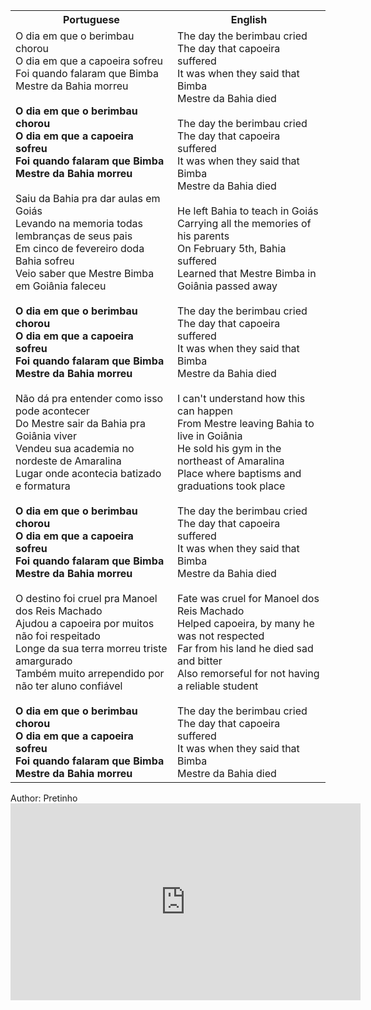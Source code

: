 <table class="capoeira-table">
    <tr class="header-row">
        <th>Portuguese</th>
        <th>English</th>
    </tr>
    <tr>
        <td>O dia em que o berimbau chorou<br>O dia em que a capoeira sofreu<br>Foi quando falaram que Bimba<br>Mestre da Bahia morreu<br><br><strong>O dia em que o berimbau chorou<br>O dia em que a capoeira sofreu<br>Foi quando falaram que Bimba<br>Mestre da Bahia morreu</strong><br><br>Saiu da Bahia pra dar aulas em Goiás<br>Levando na memoria todas lembranças de seus pais<br>Em cinco de fevereiro doda Bahia sofreu<br>Veio saber que Mestre Bimba em Goiânia faleceu<br><br><strong>O dia em que o berimbau chorou<br>O dia em que a capoeira sofreu<br>Foi quando falaram que Bimba<br>Mestre da Bahia morreu</strong><br><br>Não dá pra entender como isso pode acontecer<br>Do Mestre sair da Bahia pra Goiânia viver<br>Vendeu sua academia no nordeste de Amaralina<br>Lugar onde acontecia batizado e formatura<br><br><strong>O dia em que o berimbau chorou<br>O dia em que a capoeira sofreu<br>Foi quando falaram que Bimba<br>Mestre da Bahia morreu</strong><br><br>O destino foi cruel pra Manoel dos Reis Machado<br>Ajudou a capoeira por muitos não foi respeitado<br>Longe da sua terra morreu triste amargurado<br>Também muito arrependido por não ter aluno confiável<br><br><strong>O dia em que o berimbau chorou<br>O dia em que a capoeira sofreu<br>Foi quando falaram que Bimba<br>Mestre da Bahia morreu</strong></td>
        <td>The day the berimbau cried<br>The day that capoeira suffered<br>It was when they said that Bimba<br>Mestre da Bahia died<br><br>The day the berimbau cried<br>The day that capoeira suffered<br>It was when they said that Bimba<br>Mestre da Bahia died<br><br>He left Bahia to teach in Goiás<br>Carrying all the memories of his parents<br>On February 5th, Bahia suffered<br>Learned that Mestre Bimba in Goiânia passed away<br><br>The day the berimbau cried<br>The day that capoeira suffered<br>It was when they said that Bimba<br>Mestre da Bahia died<br><br>I can't understand how this can happen<br>From Mestre leaving Bahia to live in Goiânia<br>He sold his gym in the northeast of Amaralina<br>Place where baptisms and graduations took place<br><br>The day the berimbau cried<br>The day that capoeira suffered<br>It was when they said that Bimba<br>Mestre da Bahia died<br><br>Fate was cruel for Manoel dos Reis Machado<br>Helped capoeira, by many he was not respected<br>Far from his land he died sad and bitter<br>Also remorseful for not having a reliable student<br><br>The day the berimbau cried<br>The day that capoeira suffered<br>It was when they said that Bimba<br>Mestre da Bahia died</td>
    </tr>
</table>

<figcaption>
Author: Pretinho
</figcaption>

<iframe width="560" height="315" src="https://www.youtube.com/embed/cxaMT2dKegg" title="YouTube video player" frameborder="0" allow="accelerometer; autoplay; clipboard-write; encrypted-media; gyroscope; picture-in-picture" allowfullscreen></iframe>